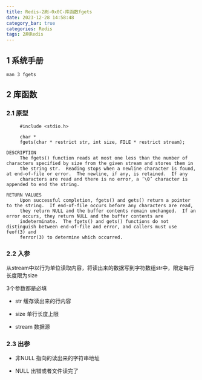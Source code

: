 ```yaml
---
title: Redis-2刷-0x0C-库函数fgets
date: 2023-12-28 14:58:48
category_bar: true
categories: Redis
tags: 2刷Redis
---
```


1 系统手册
---

```shell
man 3 fgets
```

2 库函数
---

### 2.1 原型

```shell
     #include <stdio.h>

     char *
     fgets(char * restrict str, int size, FILE * restrict stream);
```

```shell
DESCRIPTION
     The fgets() function reads at most one less than the number of characters specified by size from the given stream and stores them in
     the string str.  Reading stops when a newline character is found, at end-of-file or error.  The newline, if any, is retained.  If any
     characters are read and there is no error, a ‘\0’ character is appended to end the string.

RETURN VALUES
     Upon successful completion, fgets() and gets() return a pointer to the string.  If end-of-file occurs before any characters are read,
     they return NULL and the buffer contents remain unchanged.  If an error occurs, they return NULL and the buffer contents are
     indeterminate.  The fgets() and gets() functions do not distinguish between end-of-file and error, and callers must use feof(3) and
     ferror(3) to determine which occurred.
```

### 2.2 入参

从stream中以行为单位读取内容，将读出来的数据写到字符数组str中，限定每行长度限为size

3个参数都是必填

- str 缓存读出来的行内容

- size 单行长度上限

- stream 数据源

### 2.3 出参

- 非NULL 指向的读出来的字符串地址

- NULL 出错或者文件读完了
